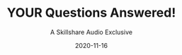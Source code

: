 ---
title: "YOUR Questions Answered!"
subtitle: "A Skillshare Audio Exclusive"
description: "In this audio class I answer questions from students around creativity, motivation, perfectionism, and more."
external_url: https://heyrich.net/sk-audio
date: "2020-11-16"
image: "img/sk-audio-thumb2.jpg"
background_color: "#3819d6"
categories: ['Success', 'Creativity']
tags: ['Perfectionism', 'Audio']
---